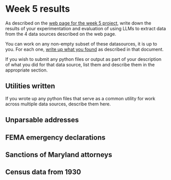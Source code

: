 # Week 5 results

As described on the [web page for the week 5 project](https://www.cs.umd.edu/class/fall2025/cmsc398z/weeks/week05/week5-project.html), write down the results of your experimentation and evaluation of using LLMs to extract data from the 4 data sources described on the web page.

You can work on any non-empty subset of these datasources, it is up to you. For each one, [write up what you found](https://www.cs.umd.edu/class/fall2025/cmsc398z/weeks/week05/week5-project.html#writing-up-what-you-found) as described in that document.

If you wish to submit any python files or output as part of your description of what you did for that data source, list them and describe them in the appropriate section.

## Utilities written

If you wrote up any python files that serve as a common utility for work across multiple data sources, describe them here.

## Unparsable addresses

## FEMA emergency declarations

## Sanctions of Maryland attorneys

## Census data from 1930
